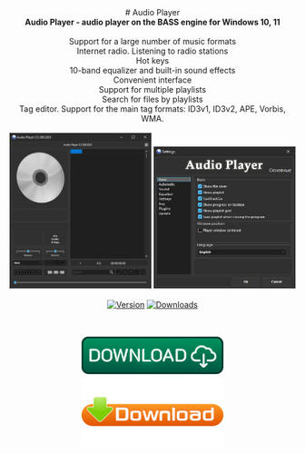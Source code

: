<div align="center">
# Audio Player
</div>
<div align=center>
<b>Audio Player - audio player on the BASS engine for Windows 10, 11</b><br></br>
Support for a large number of music formats</br>
Internet radio. Listening to radio stations</br>
Hot keys</br>
10-band equalizer and built-in sound effects</br>
Convenient interface</br>
Support for multiple playlists</br>
Search for files by playlists</br>
Tag editor. Support for the main tag formats: ID3v1, ID3v2, APE, Vorbis, WMA.<br><br>
</div>

<div align="center">
  <img src=https://raw.githubusercontent.com/markovuser/Audio-Player/main/assets/audioplayer.jpg width="250">
  <img src=https://raw.githubusercontent.com/markovuser/Audio-Player/main/assets/option.jpg width="250"><br><br>
</div>

<div align="center">
<a href="https://github.com/markovuser/Audio-Player/releases/latest"><img src="https://img.shields.io/github/v/release/markovuser/Audio-Player?style=for-the-badge&labelColor=3d3d3d&color=179962" alt="Version"></a>
<a href="https://github.com/markovuser/Audio-Player/releases/latest/download/Audio-Player-setup.exe"><img src="https://img.shields.io/github/downloads/markovuser/Audio-Player/total?style=for-the-badge&logo=github&color=blue" alt="Downloads"></a>

</div>
<br><br>

<div align="center">
  
[<img src="https://raw.githubusercontent.com/markovuser/Audio-Player/main/assets/download.png" width="250" alt="Download" title="Installer">](https://github.com/markovuser/Audio-Player/releases/latest/download/Audio-Player-setup.exe)<br>
[<img src="https://raw.githubusercontent.com/markovuser/Audio-Player/main/assets/downloadport.png" width="250" alt="Download" title="Portable">](https://github.com/markovuser/Audio-Player/releases/latest/download/Audio.Player.zip)


</div>
